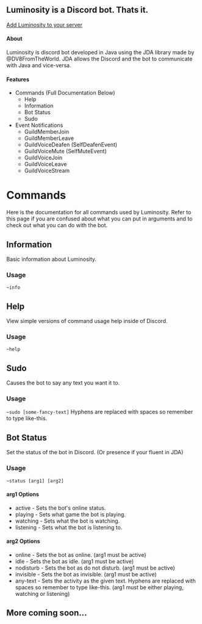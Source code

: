 ## Luminosity is a Discord bot. Thats it.

[Add Luminosity to your server](https://discord.com/api/oauth2/authorize?client_id=739047445144666202&permissions=8&scope=bot)

#### About
Luminosity is discord bot developed in Java using the JDA library made by @DV8FromTheWorld.
JDA allows the Discord and the bot to communicate with Java and vice-versa.

#### Features
* Commands (Full Documentation Below)
  * Help
  * Information
  * Bot Status
  * Sudo
* Event Notifications
  * GuildMemberJoin
  * GuildMemberLeave
  * GuildVoiceDeafen (SelfDeafenEvent)
  * GuildVoiceMute (SelfMuteEvent)
  * GuildVoiceJoin
  * GuildVoiceLeave
  * GuildVoiceStream



# Commands
Here is the documentation for all commands used by Luminosity. Refer to this page if you are confused about what you can put in arguments and to check out what you can do with the bot.

## Information
Basic information about Luminosity.
### Usage
`~info`

## Help
View simple versions of command usage help inside of Discord.
### Usage
`~help`

## Sudo
Causes the bot to say any text you want it to.
### Usage
`~sudo [some-fancy-text]`
Hyphens are replaced with spaces so remember to type like-this.

## Bot Status
Set the status of the bot in Discord. (Or presence if your fluent in JDA)
### Usage
`~status [arg1] [arg2]`
#### arg1 Options
* active - Sets the bot's online status.
* playing - Sets what game the bot is playing.
* watching - Sets what the bot is watching.
* listening - Sets what the bot is listening to.
#### arg2 Options
* online - Sets the bot as online. (arg1 must be active)
* idle - Sets the bot as idle. (arg1 must be active)
* nodisturb - Sets the bot as do not disturb. (arg1 must be active)
* invisible - Sets the bot as invisible. (arg1 must be active)
* any-text - Sets the activity as the given text. Hyphens are replaced with spaces so remember to type like-this. (arg1 must be either playing, watching or listening)

## More coming soon...
